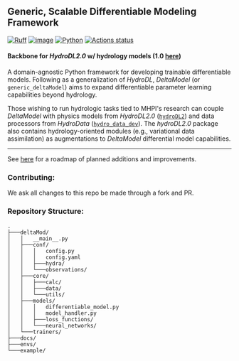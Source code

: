## Generic, Scalable Differentiable Modeling Framework

[![Ruff](https://img.shields.io/endpoint?url=https://raw.githubusercontent.com/astral-sh/ruff/main/assets/badge/v2.json)](https://github.com/astral-sh/ruff)
[![image](https://img.shields.io/pypi/l/ruff.svg)](https://github.com/astral-sh/ruff/blob/main/LICENSE)
[![Python](https://img.shields.io/badge/python-3.10%20%7C%203.11-blue)]()
[![Actions status](https://github.com/astral-sh/ruff/workflows/CI/badge.svg)](https://github.com/astral-sh/ruff/actions)

#### Backbone for *HydroDL2.0* w/ hydrology models (1.0 [here](https://github.com/mhpi/hydroDL))

A domain-agnostic Python framework for developing trainable differentiable models.
Following as a generalization of *HydroDL*, *DeltaModel* (or `generic_deltaModel`) aims
to expand differentiable parameter learning capabilities beyond hydrology. 

Those wishing to run hydrologic tasks tied to MHPI's research can couple *DeltaModel*
with physics models from *HydroDL2.0* ([`hydroDL2`](https://github.com/mhpi/hydroDL2)) and data processors from *HydroData* 
([`hydro_data_dev`](https://github.com/mhpi/hydro_data_dev)). The *hydroDL2.0* package also
contains hydrology-oriented modules (e.g., variational data assimilation) as augmentations to *DeltaModel* differential
model capabilities.


---
See [here](https://github.com/orgs/mhpi/projects/4) for a roadmap of planned additions and improvements.

<!-- ### Maintainers:
See Pyproject.toml for information. -->

### Contributing:
We ask all changes to this repo be made through a fork and PR.


### Repository Structure:

    .
    ├───deltaMod/
    │   │   __main__.py
    │   ├───conf/
    │   │   │   config.py
    │   │   │   config.yaml
    │   │   ├───hydra/
    │   │   └───observations/
    │   ├───core/
    │   │   ├───calc/
    │   │   ├───data/
    │   │   └───utils/
    │   ├───models/
    │   │   │   differentiable_model.py
    │   │   │   model_handler.py
    │   │   ├───loss_functions/
    │   │   └───neural_networks/
    │   └───trainers/
    ├───docs/
    ├───envs/
    └───example/

